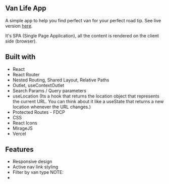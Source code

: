 ## Van Life App

A simple app to help you find perfect van for your perfect road tip. See live version [here](https://project-van-life.vercel.app/).

It's SPA (Single Page Application), all the content is rendered on the client side (browser).

## Built with

- React
- React Router
- Nested Routing, Shared Layout, Relative Paths
- Outlet, useContextOutlet
- Search Params / Query parameters
- useLocation (Its a hook that returns the location object that represents the current URL. You can think about it like a useState that returns a new location whenever the URL changes.)
- Protected Routes - FDCP 
- CSS
- React Icons
- MirageJS
- Vercel

## Features

- Responsive design
- Active nav link styling
- Filter by van type 
NOTE:
- 